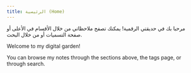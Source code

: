 ```yaml
---
title: الرئيسية (Home)
---
```


مرحبا بك في حديقتي الرقمية! يمكنك تصفح ملاحظاتي من خلال الأقسام في الأعلى أو صفحة التسميات أو من خلال البحث.

<div class="ltr">

Welcome to my digital garden!

You can browse my notes through the sections above, the tags page, or through search.

</div>
